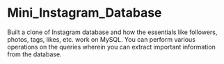 # Mini_Instagram_Database
Built a clone of Instagram database and how the essentials like followers, photos, tags, likes, etc. work on MySQL.
You can perform various operations on the queries wherein you can extract important information from the database.
